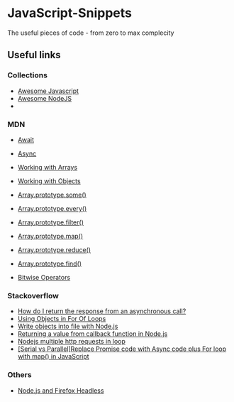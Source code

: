 # JavaScript-Snippets
The useful pieces of code - from zero to max complecity

## Useful links
### Collections
*  [Awesome Javascript](https://github.com/sorrycc/awesome-javascript)
*  [Awesome NodeJS](https://github.com/tejasrsuthar/Awesome-NodeJS)
*  []()

### MDN
*  [Await](https://developer.mozilla.org/en-US/docs/Web/JavaScript/Reference/Operators/await)
*  [Async](https://developer.mozilla.org/en-US/docs/Web/JavaScript/Reference/Statements/async_function)
*  [Working with Arrays](https://developer.mozilla.org/en-US/docs/Talk:JavaScript/Guide/Obsolete_Pages/Working_with_Arrays)
*  [Working with Objects](https://developer.mozilla.org/en-US/docs/Web/JavaScript/Guide/Working_with_Objects)


*  [Array.prototype.some()](https://developer.mozilla.org/en-US/docs/Web/JavaScript/Reference/Global_Objects/Array/some)
*  [Array.prototype.every()](https://developer.mozilla.org/en-US/docs/Web/JavaScript/Reference/Global_Objects/Array/every)
*  [Array.prototype.filter()](https://developer.mozilla.org/en-US/docs/Web/JavaScript/Reference/Global_Objects/Array/filter)
*  [Array.prototype.map()](https://developer.mozilla.org/en-US/docs/Web/JavaScript/Reference/Global_Objects/Map)
*  [Array.prototype.reduce()](https://developer.mozilla.org/en-US/docs/Web/JavaScript/Reference/Global_Objects/Array/Reduce)
*  [Array.prototype.find()](https://developer.mozilla.org/en-US/docs/Web/JavaScript/Reference/Global_Objects/Array/find)


*  [Bitwise Operators](https://developer.mozilla.org/en-US/docs/Web/JavaScript/Reference/Operators/Bitwise_Operators?redirectlocale=en-US&redirectslug=Core_JavaScript_1.5_Reference%2FOperators%2FBitwise_Operators)

### Stackoverflow
*  [How do I return the response from an asynchronous call?](https://stackoverflow.com/questions/14220321/how-do-i-return-the-response-from-an-asynchronous-call)
*  [Using Objects in For Of Loops](https://stackoverflow.com/questions/29885220/using-objects-in-for-of-loops)
*  [Write objects into file with Node.js](https://stackoverflow.com/questions/21976567/write-objects-into-file-with-node-js)
*  [Returning a value from callback function in Node.js](https://stackoverflow.com/questions/23339907/returning-a-value-from-callback-function-in-node-js)
*  [Nodejs multiple http requests in loop](https://stackoverflow.com/questions/19911429/nodejs-multiple-http-requests-in-loop)
*  [[Serial vs Parallel]Replace Promise code with Async code plus For loop with map() in JavaScript](https://stackoverflow.com/questions/46900640/replace-promise-code-with-async-code-plus-for-loop-with-map-in-javascript#)


### Others
*   [Node.js and Firefox Headless](https://mykzilla.org/2017/08/30/headless-firefox-in-node-js-with-selenium-webdriver/)

